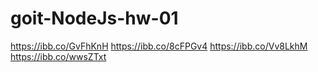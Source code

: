 # goit-NodeJs-hw-01

https://ibb.co/GvFhKnH
https://ibb.co/8cFPGv4
https://ibb.co/Vv8LkhM
https://ibb.co/wwsZTxt
